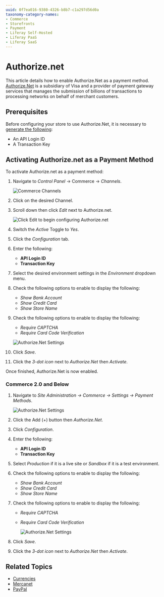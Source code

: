 ```yaml
---
uuid: 0f7ea016-9380-4326-b8b7-c1a297d56d0a
taxonomy-category-names:
- Commerce
- Storefronts
- Payment
- Liferay Self-Hosted
- Liferay PaaS
- Liferay SaaS
---
```

# Authorize.net

This article details how to enable Authorize.Net as a payment method. [Authorize.Net](https://www.authorize.net/about-us/) is a subsidiary of Visa and a provider of payment gateway services that manages the submission of billions of transactions to processing networks on behalf of merchant customers.

## Prerequisites

Before configuring your store to use Authorize.Net, it is necessary to [generate the following](https://support.authorize.net/s/article/How-do-I-obtain-my-API-Login-ID-and-Transaction-Key):

* An API Login ID
* A Transaction Key

## Activating Authorize.net as a Payment Method

To activate Authorize.net as a payment method:

1. Navigate to _Control Panel_ → Commerce → _Channels_.

    ![Commerce Channels](./authorize-net/images/03.png)

1. Click on the desired Channel.
1. Scroll down then click _Edit_ next to Authorize.net.

    ![Click Edit to begin configuring Authorize.net](./authorize-net/images/04.png)

1. Switch the _Active_ Toggle to _Yes_.
1. Click the _Configuration_ tab.
1. Enter the following:
    * **API Login ID**
    * **Transaction Key**
1. Select the desired environment settings in the _Environment_ dropdown menu.
1. Check the following options to enable to display the following:
    * _Show Bank Account_
    * _Show Credit Card_
    * _Show Store Name_
1. Check the following options to enable to display the following:
    * _Require CAPTCHA_
    * _Require Card Code Verification_

     ![Authorize.Net Settings](./authorize-net/images/01.png)

1. Click _Save_.
1. Click the _3-dot icon_ next to _Authorize.Net_ then _Activate_.

Once finished, Authorize.Net is now enabled.

### Commerce 2.0 and Below

1. Navigate to _Site Administration → Commerce → Settings → Payment Methods_.

    ![Authorize.Net Settings](./authorize-net/images/05.png)

1. Click the Add (+) button then _Authorize.Net_.
1. Click _Configuration_.
1. Enter the following:
    * **API Login ID**
    * **Transaction Key**
1. Select _Production_ if it is a live site or _Sandbox_ if it is a test environment.
1. Check the following options to enable to display the following:
    * _Show Bank Account_
    * _Show Credit Card_
    * _Show Store Name_
1. Check the following options to enable to display the following:
    * _Require CAPTCHA_
    * _Require Card Code Verification_

       ![Authorize.Net Settings](./authorize-net/images/02.png)

1. Click _Save_.
1. Click the _3-dot icon_ next to _Authorize.Net_ then _Activate_.

## Related Topics

* [Currencies](../currencies.md)
* [Mercanet](./mercanet.md)
* [PayPal](./paypal.md)
